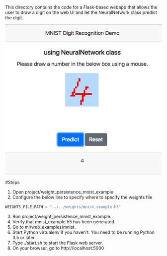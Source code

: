 This directory contains the code for a Flask-based webapp that allows the user to draw a digit on the web UI and let the NeuralNetwork class predict the digit.

![screenshot](https://github.com/hideyukiinada/ml/blob/master/assets/images/mnist-webapp-example.png)

#Steps
1. Open project/weight_persistence_mnist_example
2. Configure the below line to specify where to specify the weights file
```python
WEIGHTS_FILE_PATH = "../../weights/mnist_example.h5"
```
3. Run project/weight_persistence_mnist_example.
4. Verify that mnist_example.h5 has been generated. 
5. Go to ml/web_examples/mnist.
6. Start Python virtualenv if you haven't.  You need to be running Python 3.5 or later.
7. Type ./start.sh to start the Flask web server.
8. On your browser, go to http://localhost:5000

